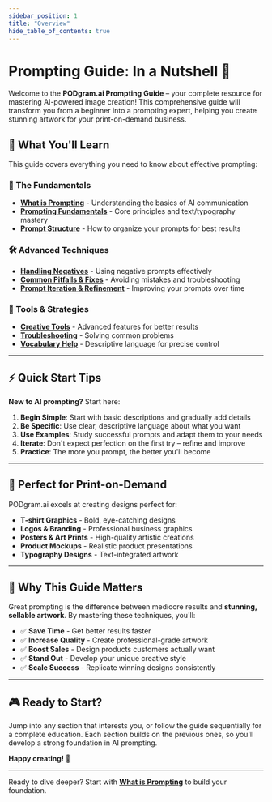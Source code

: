 ```yaml
---
sidebar_position: 1
title: "Overview"
hide_table_of_contents: true
---
```


# Prompting Guide: In a Nutshell 🎨

Welcome to the **PODgram.ai Prompting Guide** – your complete resource for mastering AI-powered image creation! This comprehensive guide will transform you from a beginner into a prompting expert, helping you create stunning artwork for your print-on-demand business.

## 🚀 What You'll Learn

This guide covers everything you need to know about effective prompting:

### **📖 The Fundamentals**
- **[What is Prompting](./what-is-prompting.md)** - Understanding the basics of AI communication
- **[Prompting Fundamentals](./prompting-fundamentals/)** - Core principles and text/typography mastery
- **[Prompt Structure](./prompt-structure.md)** - How to organize your prompts for best results

### **🛠️ Advanced Techniques**
- **[Handling Negatives](./handling-negatives.md)** - Using negative prompts effectively
- **[Common Pitfalls & Fixes](./common-pitfalls-and-fixes/)** - Avoiding mistakes and troubleshooting
- **[Prompt Iteration & Refinement](./prompt-iteration-and-refinement.md)** - Improving your prompts over time

### **🎯 Tools & Strategies**
- **[Creative Tools](./creative-tools.md)** - Advanced features for better results
- **[Troubleshooting](./troubleshooting.md)** - Solving common problems
- **[Vocabulary Help](./vocabulary-help/)** - Descriptive language for precise control

---

## ⚡ Quick Start Tips

**New to AI prompting?** Start here:

1. **Begin Simple**: Start with basic descriptions and gradually add details
2. **Be Specific**: Use clear, descriptive language about what you want
3. **Use Examples**: Study successful prompts and adapt them to your needs
4. **Iterate**: Don't expect perfection on the first try – refine and improve
5. **Practice**: The more you prompt, the better you'll become

---

## 🎯 Perfect for Print-on-Demand

PODgram.ai excels at creating designs perfect for:

- **T-shirt Graphics** - Bold, eye-catching designs
- **Logos & Branding** - Professional business graphics  
- **Posters & Art Prints** - High-quality artistic creations
- **Product Mockups** - Realistic product presentations
- **Typography Designs** - Text-integrated artwork

---

## 🌟 Why This Guide Matters

Great prompting is the difference between mediocre results and **stunning, sellable artwork**. By mastering these techniques, you'll:

- ✅ **Save Time** - Get better results faster
- ✅ **Increase Quality** - Create professional-grade artwork
- ✅ **Boost Sales** - Design products customers actually want
- ✅ **Stand Out** - Develop your unique creative style
- ✅ **Scale Success** - Replicate winning designs consistently

---

## 🎮 Ready to Start?

Jump into any section that interests you, or follow the guide sequentially for a complete education. Each section builds on the previous ones, so you'll develop a strong foundation in AI prompting.

**Happy creating!** 🚀

---

Ready to dive deeper? Start with **[What is Prompting](./what-is-prompting.md)** to build your foundation. 